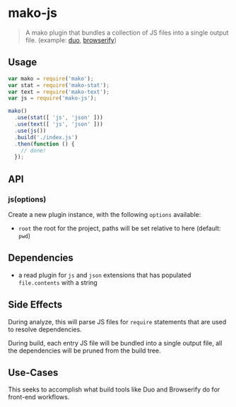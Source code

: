 # mako-js

> A mako plugin that bundles a collection of JS files into a single output file.
(example: [duo](http://duojs.org/), [browserify](http://browserify.org/))

## Usage

```js
var mako = require('mako');
var stat = require('mako-stat');
var text = require('mako-text');
var js = require('mako-js');

mako()
  .use(stat([ 'js', 'json' ]))
  .use(text([ 'js', 'json' ]))
  .use(js())
  .build('./index.js')
  .then(function () {
    // done!
  });
```

## API

### js(options)

Create a new plugin instance, with the following `options` available:

 - `root` the root for the project, paths will be set relative to here (default: `pwd`)

## Dependencies

 - a read plugin for `js` and `json` extensions that has populated `file.contents` with a string

## Side Effects

During analyze, this will parse JS files for `require` statements that are used to resolve dependencies.

During build, each entry JS file will be bundled into a single output file, all the dependencies will be pruned from the build tree.

## Use-Cases

This seeks to accomplish what build tools like Duo and Browserify do for front-end workflows.
